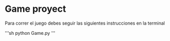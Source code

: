 # Game proyect

Para correr el juego debes seguir las siguientes instrucciones en la terminal

'''sh
python Game.py
'''
